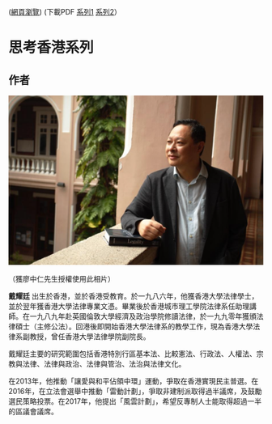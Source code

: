 ([網頁瀏覽](https://bennytai.github.io/HongKongReflections))
(下載PDF [系列1](https://github.com/bennytai/HongKongReflections/releases/download/v1.0/HongKongReflections-01-v1.0.pdf) [系列2](https://github.com/bennytai/HongKongReflections/releases/download/v2.1/HongKongReflections-02-v1.1.pdf)）
# 思考香港系列

## **作者**

 ![alt-text](./images/profile_pic.jpg "戴耀廷")

（獲廖中仁先生授權使用此相片）

**戴耀廷** 出生於香港，並於香港受教育。於一九八六年，他獲香港大學法律學士，並於翌年獲香港大學法律專業文憑。畢業後於香港城市理工學院法律系任助理講師。在一九八九年赴英國倫敦大學經濟及政治學院修讀法律，於一九九零年獲頒法律碩士（主修公法）。回港後即開始香港大學法律系的教學工作，現為香港大學法律系副教授，曾任香港大學法律學院副院長。

戴耀廷主要的研究範圍包括香港特別行區基本法、比較憲法、行政法、人權法、宗教與法律、法律與政治、法律與管治、法治與法律文化。

在2013年，他推動「讓愛與和平佔領中環」運動，爭取在香港實現民主普選。在2016年，在立法會選舉中推動「雷動計劃」，爭取非建制派取得過半議席，及鼓勵選民策略投票。在2017年，他提出「風雲計劃」，希望反專制人士能取得超過一半的區議會議席。
<!-- 
## [思考香港1 -- 論香港獨立：踩在紅線上的思考](./思考香港1/README.md)
[PDF](https://github.com/bennytai/HongKongReflections/releases/download/v1.0/HongKongReflections-01-v1.0.pdf)

## [思考香港2 -- 香港的未來：跳出框框的思考](./思考香港2/README.md)
[PDF](https://github.com/bennytai/HongKongReflections/releases/download/v2.1/HongKongReflections-02-v1.1.pdf)

## 思考香港3 -- 法治的挑戰：威權下的思考

## 思考香港4 -- 雷動：策略的思考

## 思考香港5 -- 抗爭：靈性的思考 -->
